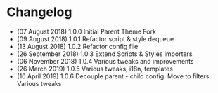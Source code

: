 # Changelog
* (07 August 2018) 		1.0.0 Initial Parent Theme Fork 
* (09 August 2018) 		1.0.1 Refactor script & style dequeue
* (13 August 2018) 		1.0.2 Refactor config file
* (26 September 2018) 	1.0.3 Extend Scripts & Styles importers
* (06 November 2018)	1.0.4 Various tweaks and improvements
* (26 March 2019)		1.0.5 Various tweaks, i18n, templates
* (16 April 2019) 		1.0.6 Decouple parent - child config. Move to filters. Various tweaks
